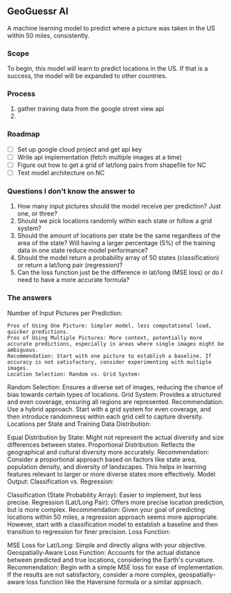 ## GeoGuessr AI 
A machine learning model to predict where a picture was taken in the US within 50 miles, consistently. 

### Scope
To begin, this model will learn to predict locations in the US. If that is a success, the model will be expanded to other countries.

### Process
1. gather training data from the google street view api 
2. 

### Roadmap 
- [ ] Set up google cloud project and get api key
- [ ] Write api implementation (fetch multiple images at a time)
- [ ] Figure out how to get a grid of lat/long pairs from shapefile for NC
- [ ] Test model architecture on NC

### Questions I don't know the answer to 
1. How many input pictures should the model receive per prediction? Just one, or three? 
2. Should we pick locations randomly within each state or follow a grid system? 
3. Should the amount of locations per state be the same regardless of the area of the state? Will having a larger percentage (5%) of the training data in one state reduce model performance? 
4. Should the model return a probability array of 50 states (classification) or return a lat/long pair (regression)? 
5. Can the loss function just be the difference in lat/long (MSE loss) or do I need to have a more accurate formula? 

### The answers 

Number of Input Pictures per Prediction:

    Pros of Using One Picture: Simpler model, less computational load, quicker predictions.
    Pros of Using Multiple Pictures: More context, potentially more accurate predictions, especially in areas where single images might be ambiguous.
    Recommendation: Start with one picture to establish a baseline. If accuracy is not satisfactory, consider experimenting with multiple images.
    Location Selection: Random vs. Grid System:

Random Selection: Ensures a diverse set of images, reducing the chance of bias towards certain types of locations.
Grid System: Provides a structured and even coverage, ensuring all regions are represented.
Recommendation: Use a hybrid approach. Start with a grid system for even coverage, and then introduce randomness within each grid cell to capture diversity.
Locations per State and Training Data Distribution:

Equal Distribution by State: Might not represent the actual diversity and size differences between states.
Proportional Distribution: Reflects the geographical and cultural diversity more accurately.
Recommendation: Consider a proportional approach based on factors like state area, population density, and diversity of landscapes. This helps in learning features relevant to larger or more diverse states more effectively.
Model Output: Classification vs. Regression:

Classification (State Probability Array): Easier to implement, but less precise.
Regression (Lat/Long Pair): Offers more precise location prediction, but is more complex.
Recommendation: Given your goal of predicting locations within 50 miles, a regression approach seems more appropriate. However, start with a classification model to establish a baseline and then transition to regression for finer precision.
Loss Function:

MSE Loss for Lat/Long: Simple and directly aligns with your objective.
Geospatially-Aware Loss Function: Accounts for the actual distance between predicted and true locations, considering the Earth's curvature.
Recommendation: Begin with a simple MSE loss for ease of implementation. If the results are not satisfactory, consider a more complex, geospatially-aware loss function like the Haversine formula or a similar approach.
